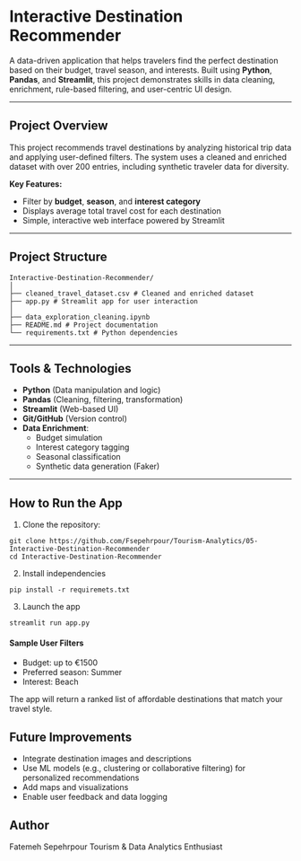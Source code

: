 # Interactive Destination Recommender

A data-driven application that helps travelers find the perfect destination based on their budget, travel season, and interests. Built using **Python**, **Pandas**, and **Streamlit**, this project demonstrates skills in data cleaning, enrichment, rule-based filtering, and user-centric UI design.

---

## Project Overview

This project recommends travel destinations by analyzing historical trip data and applying user-defined filters. The system uses a cleaned and enriched dataset with over 200 entries, including synthetic traveler data for diversity.

**Key Features:**
- Filter by **budget**, **season**, and **interest category**
- Displays average total travel cost for each destination
- Simple, interactive web interface powered by Streamlit

---

## Project Structure
````
Interactive-Destination-Recommender/
│
├── cleaned_travel_dataset.csv # Cleaned and enriched dataset
├── app.py # Streamlit app for user interaction
│
├── data_exploration_cleaning.ipynb
├── README.md # Project documentation
└── requirements.txt # Python dependencies
````

---

## Tools & Technologies

- **Python** (Data manipulation and logic)
- **Pandas** (Cleaning, filtering, transformation)
- **Streamlit** (Web-based UI)
- **Git/GitHub** (Version control)
- **Data Enrichment**:
  - Budget simulation
  - Interest category tagging
  - Seasonal classification
  - Synthetic data generation (Faker)

---

## How to Run the App

1. Clone the repository:

```
git clone https://github.com/Fsepehrpour/Tourism-Analytics/05-Interactive-Destination-Recommender
cd Interactive-Destination-Recommender
```

2. Install independencies

```
pip install -r requiremets.txt
```

3. Launch the app
```
streamlit run app.py
```

#### Sample User Filters
- Budget: up to €1500
- Preferred season: Summer
- Interest: Beach

The app will return a ranked list of affordable destinations that match your travel style.


## Future Improvements
- Integrate destination images and descriptions
- Use ML models (e.g., clustering or collaborative filtering) for personalized recommendations
- Add maps and visualizations
- Enable user feedback and data logging

## Author
Fatemeh Sepehrpour
Tourism & Data Analytics Enthusiast


